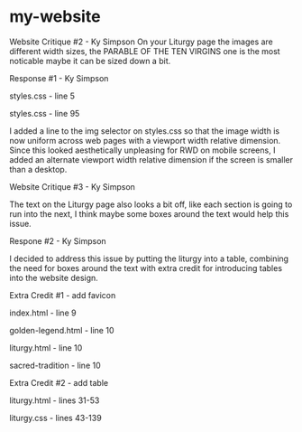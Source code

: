# my-website

Website Critique #2 - Ky Simpson
On your Liturgy page the images are different width sizes, the PARABLE OF THE TEN VIRGINS one is the most noticable maybe it can be sized down a bit.

Response #1 - Ky Simpson

styles.css - line 5

styles.css - line 95

I added a line to the img selector on styles.css so that the image width is now uniform across web pages with a viewport width relative dimension. Since this looked aesthetically unpleasing for RWD on mobile screens, I added an alternate viewport width relative dimension if the screen is smaller than a desktop.

Website Critique #3 - Ky Simpson

The text on the Liturgy page also looks a bit off, like each section is going to run into the next, I think maybe some boxes around the text would help this issue.

Respone #2 - Ky Simpson

I decided to address this issue by putting the liturgy into a table, combining the need for boxes around the text with extra credit for introducing tables into the website design.

Extra Credit #1 - add favicon

index.html - line 9

golden-legend.html - line 10

liturgy.html - line 10

sacred-tradition - line 10

Extra Credit #2 - add table

liturgy.html - lines 31-53

liturgy.css - lines 43-139